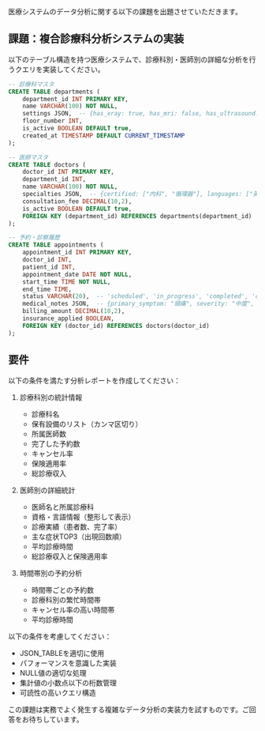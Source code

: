 医療システムのデータ分析に関する以下の課題を出題させていただきます。

## 課題：複合診療科分析システムの実装

以下のテーブル構造を持つ医療システムで、診療科別・医師別の詳細な分析を行うクエリを実装してください。

```sql
-- 診療科マスタ
CREATE TABLE departments (
    department_id INT PRIMARY KEY,
    name VARCHAR(100) NOT NULL,
    settings JSON,  -- {has_xray: true, has_mri: false, has_ultrasound: true など}
    floor_number INT,
    is_active BOOLEAN DEFAULT true,
    created_at TIMESTAMP DEFAULT CURRENT_TIMESTAMP
);

-- 医師マスタ
CREATE TABLE doctors (
    doctor_id INT PRIMARY KEY,
    department_id INT,
    name VARCHAR(100) NOT NULL,
    specialties JSON,  -- {certified: ["内科", "循環器"], languages: ["英語", "中国語"]}
    consultation_fee DECIMAL(10,2),
    is_active BOOLEAN DEFAULT true,
    FOREIGN KEY (department_id) REFERENCES departments(department_id)
);

-- 予約・診察履歴
CREATE TABLE appointments (
    appointment_id INT PRIMARY KEY,
    doctor_id INT,
    patient_id INT,
    appointment_date DATE NOT NULL,
    start_time TIME NOT NULL,
    end_time TIME,
    status VARCHAR(20),  -- 'scheduled', 'in_progress', 'completed', 'cancelled'
    medical_notes JSON,  -- {primary_symptom: "頭痛", severity: "中度", treatment: "投薬"}
    billing_amount DECIMAL(10,2),
    insurance_applied BOOLEAN,
    FOREIGN KEY (doctor_id) REFERENCES doctors(doctor_id)
);
```

## 要件

以下の条件を満たす分析レポートを作成してください：

1. 診療科別の統計情報
   - 診療科名
   - 保有設備のリスト（カンマ区切り）
   - 所属医師数
   - 完了した予約数
   - キャンセル率
   - 保険適用率
   - 総診療収入

2. 医師別の詳細統計
   - 医師名と所属診療科
   - 資格・言語情報（整形して表示）
   - 診療実績（患者数、完了率）
   - 主な症状TOP3（出現回数順）
   - 平均診療時間
   - 総診療収入と保険適用率

3. 時間帯別の予約分析
   - 時間帯ごとの予約数
   - 診療科別の繁忙時間帯
   - キャンセル率の高い時間帯
   - 平均診療時間

以下の条件を考慮してください：
- JSON_TABLEを適切に使用
- パフォーマンスを意識した実装
- NULL値の適切な処理
- 集計値の小数点以下の桁数管理
- 可読性の高いクエリ構造

この課題は実務でよく発生する複雑なデータ分析の実装力を試すものです。ご回答をお待ちしています。
